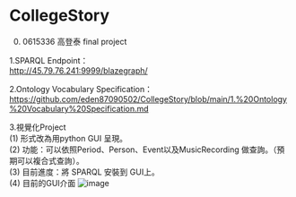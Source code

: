 # CollegeStory

0. 0615336 高登泰 final project

1.SPARQL Endpoint：<br>http://45.79.76.241:9999/blazegraph/

2.Ontology Vocabulary Specification：<br>https://github.com/eden87090502/CollegeStory/blob/main/1.%20Ontology%20Vocabulary%20Specification.md

3.視覺化Project<br>
  (1) 形式改為用python GUI 呈現。<br>
  (2) 功能：可以依照Period、Person、Event以及MusicRecording 做查詢。（預期可以複合式查詢）。<br>
  (3) 目前進度：將 SPARQL 安裝到 GUI上。<br>
  (4) 目前的GUI介面
  ![image](https://user-images.githubusercontent.com/49372467/122119264-8e51bf80-ce5b-11eb-9c39-683c7d331108.png)



